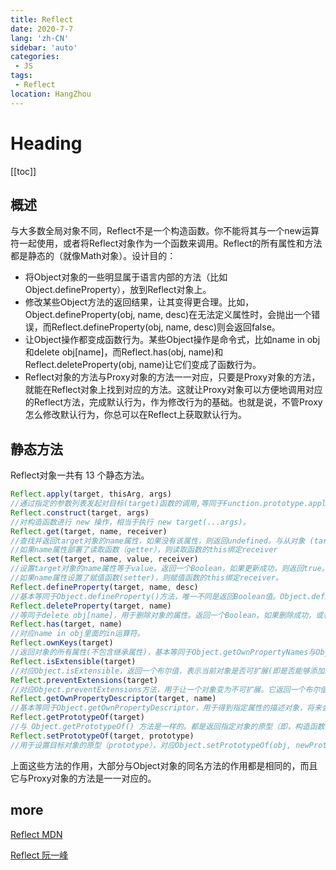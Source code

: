 ```yaml
---
title: Reflect
date: 2020-7-7
lang: 'zh-CN'
sidebar: 'auto'
categories:
 - JS
tags: 
 - Reflect
location: HangZhou
---
```


# Heading
[[toc]]

## 概述
与大多数全局对象不同，Reflect不是一个构造函数。你不能将其与一个new运算符一起使用，或者将Reflect对象作为一个函数来调用。Reflect的所有属性和方法都是静态的（就像Math对象）。设计目的：
- 将Object对象的一些明显属于语言内部的方法（比如Object.defineProperty），放到Reflect对象上。
- 修改某些Object方法的返回结果，让其变得更合理。比如，Object.defineProperty(obj, name, desc)在无法定义属性时，会抛出一个错误，而Reflect.defineProperty(obj, name, desc)则会返回false。
- 让Object操作都变成函数行为。某些Object操作是命令式，比如name in obj和delete obj[name]，而Reflect.has(obj, name)和Reflect.deleteProperty(obj, name)让它们变成了函数行为。
- Reflect对象的方法与Proxy对象的方法一一对应，只要是Proxy对象的方法，就能在Reflect对象上找到对应的方法。这就让Proxy对象可以方便地调用对应的Reflect方法，完成默认行为，作为修改行为的基础。也就是说，不管Proxy怎么修改默认行为，你总可以在Reflect上获取默认行为。

## 静态方法
Reflect对象一共有 13 个静态方法。

```javascript
Reflect.apply(target, thisArg, args)
//通过指定的参数列表发起对目标(target)函数的调用,等同于Function.prototype.apply.call(func, thisArg, args)。
Reflect.construct(target, args)
//对构造函数进行 new 操作，相当于执行 new target(...args)。
Reflect.get(target, name, receiver)
//查找并返回target对象的name属性，如果没有该属性，则返回undefined。与从对象 (target[propertyKey]) 中读取属性类似，但它是通过一个函数执行来操作的。
//如果name属性部署了读取函数（getter），则读取函数的this绑定receiver
Reflect.set(target, name, value, receiver)
//设置target对象的name属性等于value。返回一个Boolean，如果更新成功，则返回true。
//如果name属性设置了赋值函数(setter)，则赋值函数的this绑定receiver。
Reflect.defineProperty(target, name, desc)
//基本等同于Object.defineProperty()方法，唯一不同是返回Boolean值。Object.defineProperty将会被逐渐废除。
Reflect.deleteProperty(target, name)
//等同于delete obj[name]，用于删除对象的属性。返回一个Boolean。如果删除成功，或者被删除的属性不存在，返回true；删除失败，被删除的属性依然存在，返回false。
Reflect.has(target, name)
//对应name in obj里面的in运算符。
Reflect.ownKeys(target)
//返回对象的所有属性(不包含继承属性)，基本等同于Object.getOwnPropertyNames与Object.getOwnPropertySymbols之和。
Reflect.isExtensible(target)
//对应Object.isExtensible，返回一个布尔值，表示当前对象是否可扩展(即是否能够添加新的属性)。
Reflect.preventExtensions(target)
//对应Object.preventExtensions方法，用于让一个对象变为不可扩展。它返回一个布尔值，表示是否操作成功。
Reflect.getOwnPropertyDescriptor(target, name)
//基本等同于Object.getOwnPropertyDescriptor，用于得到指定属性的描述对象，将来会替代掉后者。
Reflect.getPrototypeOf(target)
//与 Object.getPrototypeOf() 方法是一样的。都是返回指定对象的原型（即，构造函数的[[Prototype]] 属性，或者自身的__proto__属性）。
Reflect.setPrototypeOf(target, prototype)
//用于设置目标对象的原型（prototype），对应Object.setPrototypeOf(obj, newProto)方法。它返回一个布尔值，表示是否设置成功。
```
上面这些方法的作用，大部分与Object对象的同名方法的作用都是相同的，而且它与Proxy对象的方法是一一对应的。

## more
[Reflect MDN](https://developer.mozilla.org/zh-CN/docs/Web/JavaScript/Reference/Global_Objects/Reflect)

[Reflect 阮一峰](http://es6.ruanyifeng.com/#docs/reflect)